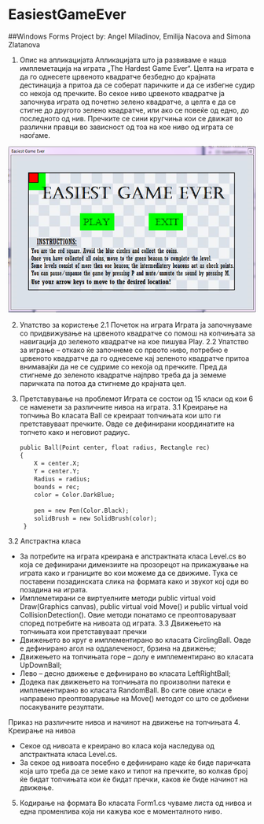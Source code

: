 # EasiestGameEver

##Windows Forms Project by: Angel Miladinov, Emilija Nacova and Simona Zlatanova
1.	Опис на апликацијата
Апликацијата што ја развиваме е наша имплеметација на играта „The 
Hardest Game Ever“. Целта на играта е да го однесете црвеното квадратче 
безбедно до крајната дестинација а притоа да се соберат паричките и да се 
избегне судир со некоја од пречките. Во секое ниво црвеното квадратче ја 
започнува играта од почетно зелено квадратче, а целта е да се стигне до 
другото зелено квадратче, или ако се повеќе од едно, до последното од нив. 
Пречките се сини кругчиња кои се движат во различни правци во зависност 
од тоа на кое ниво од играта се наоѓаме.

<p align = "middle">
 <img src = "https://github.com/angel-4o/EasiestGameEver/blob/master/Screenshots/Home%20Page.PNG?raw=true"/>
</p>
 
2.	Упатство за користење
2.1	Почеток на играта
Играта ја започнуваме со придвижување на црвеното квадратче со 
помош на копчињата за навигација до зеленото квадратче на кое 
пишува Play. 
2.2	Упатство за играње – откако ќе започнеме со првото ниво, потребно е 
црвеното квадратче да го однесеме кај зеленото квадратче притоа 
внимавајќи да не се судриме со некоја од пречките. Пред да стигнеме до 
зеленото квадратче најпрво треба да ја земеме паричката па потоа да 
стигнеме до крајната цел.
 
3.	Претставување на проблемот
Играта се состои од 15 класи од кои 6 се наменети за различните нивоа на 
играта. 
3.1	Креирање на топчиња 
Во класата Ball се креираат топчињата кои што ги претставуваат 
пречките. Овде се дефинирани координатите на топчето како и неговиот 
радиус.
        
        public Ball(Point center, float radius, Rectangle rec)
        {
            X = center.X;
            Y = center.Y;
            Radius = radius;
            bounds = rec;
            color = Color.DarkBlue;

            pen = new Pen(Color.Black);
            solidBrush = new SolidBrush(color);
         }

3.2	Апстрактна класа
-	За потребите на играта креирана е апстрактната класа Level.cs во 
која се дефинирани димензиите на прозорецот на прикажување на 
играта како и границите во кои можеме да се движиме. Тука се 
поставени позадинската слика на формата како и звукот кој оди во 
позадина на играта.
-	Имплеметирани се виртуелните методи public virtual void 
Draw(Graphics canvas), public virtual void Move() и public virtual void 
CollisionDetection(). Овие методи понатамо се преоптоваруваат 
според потребите на нивоата од играта.
3.3	Движењето на топчињата кои претставуваат пречки
-	Движењето во круг е имплементирано во класата CirclingBall. 
Овде е дефинирано агол на оддалеченост, брзина на движење;
-	Движењето на топчињата горе – долу е имплементирано во класата 
UpDownBall;
-	Лево – десно движење е дефинирано во класата LeftRightBall;
-	Додека пак движењето на топчињата по произволни патеки е 
имплементирано во класата RandomBall. 
Во сите овие класи е направено преоптоварување на Move() методот со 
што се добиени посакуваните резултати. 
  
 
Приказ на различните нивоа и начинот на движење на топчињата
4.	 Креирање на нивоа
-	Секое од нивоата е креирано во класа која наследува од 
апстрактната класа Level.cs.
-	За секое од нивоата посебно е дефинирано каде ќе биде паричката 
која што треба да се земе како и типот на пречките, во колкав број ќе 
бидат топчињата кои ќе бидат пречки, каков ќе биде начинот на 
движење. 
5.	 Кодирање на формата
Во класата Form1.cs чуваме листа од нивоа и една променлива која ни 
кажува кое е моменталното ниво.

